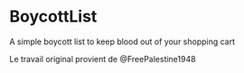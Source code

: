 # BoycottList
A simple boycott list to keep blood out of your shopping cart

Le travail original provient de @FreePalestine1948
